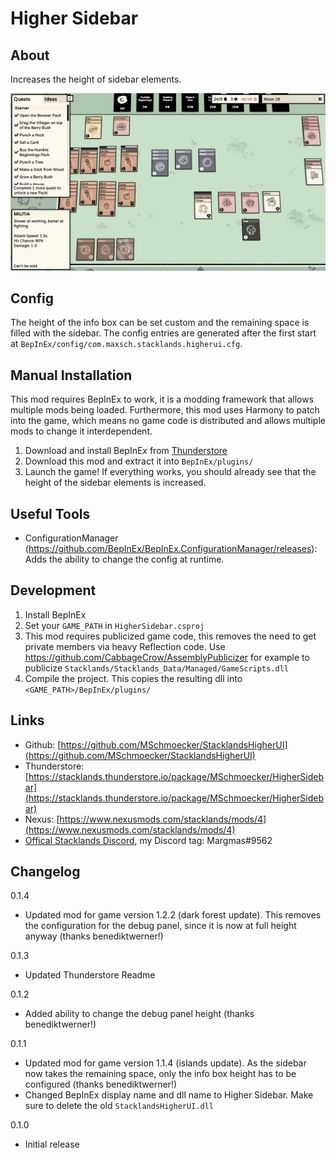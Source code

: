 # Higher Sidebar
## About
Increases the height of sidebar elements.

![Showcase](https://raw.githubusercontent.com/MSchmoecker/StacklandsHigherUI/master/Docs/Showcase.png)

## Config
The height of the info box can be set custom and the remaining space is filled with the sidebar.
The config entries are generated after the first start at `BepInEx/config/com.maxsch.stacklands.higherui.cfg`.

## Manual Installation
This mod requires BepInEx to work, it is a modding framework that allows multiple mods being loaded.
Furthermore, this mod uses Harmony to patch into the game, which means no game code is distributed and allows multiple mods to change it interdependent.

1. Download and install BepInEx from [Thunderstore](https://stacklands.thunderstore.io/package/BepInEx/BepInExPack_Stacklands)
3. Download this mod and extract it into `BepInEx/plugins/`
4. Launch the game! If everything works, you should already see that the height of the sidebar elements is increased.

## Useful Tools
- ConfigurationManager (https://github.com/BepInEx/BepInEx.ConfigurationManager/releases): Adds the ability to change the config at runtime.

## Development
1. Install BepInEx
2. Set your `GAME_PATH` in `HigherSidebar.csproj`
3. This mod requires publicized game code, this removes the need to get private members via heavy Reflection code. Use https://github.com/CabbageCrow/AssemblyPublicizer for example to publicize `Stacklands/Stacklands_Data/Managed/GameScripts.dll`
4. Compile the project. This copies the resulting dll into `<GAME_PATH>/BepInEx/plugins/`

## Links
- Github: [https://github.com/MSchmoecker/StacklandsHigherUI](https://github.com/MSchmoecker/StacklandsHigherUI)
- Thunderstore: [https://stacklands.thunderstore.io/package/MSchmoecker/HigherSidebar](https://stacklands.thunderstore.io/package/MSchmoecker/HigherSidebar)
- Nexus: [https://www.nexusmods.com/stacklands/mods/4](https://www.nexusmods.com/stacklands/mods/4)
- [Offical Stacklands Discord](https://discord.gg/sokpop), my Discord tag: Margmas#9562

## Changelog
0.1.4
- Updated mod for game version 1.2.2 (dark forest update). This removes the configuration for the debug panel, since it is now at full height anyway (thanks benediktwerner!)

0.1.3
- Updated Thunderstore Readme

0.1.2
- Added ability to change the debug panel height (thanks benediktwerner!)

0.1.1
- Updated mod for game version 1.1.4 (islands update). As the sidebar now takes the remaining space, only the info box height has to be configured (thanks benediktwerner!)
- Changed BepInEx display name and dll name to Higher Sidebar. Make sure to delete the old `StacklandsHigherUI.dll`

0.1.0
- Initial release
